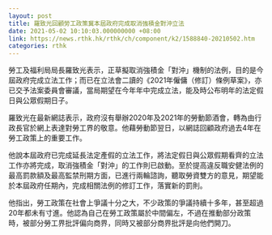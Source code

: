 ```yaml
---
layout: post
title: 羅致光回顧勞工政策冀本屆政府完成取消強積金對沖立法
date: 2021-05-02 10:10:03.000000000 +08:00
link: https://news.rthk.hk/rthk/ch/component/k2/1588840-20210502.htm
categories: rthk
---
```


勞工及福利局局長羅致光表示，正草擬取消強積金「對沖」機制的法例，目的是今屆政府完成立法工作；而已在立法會二讀的《2021年僱傭（修訂）條例草案》，亦已交予法案委員會審議，當局期望在今年年中完成立法，能及時公布明年的法定假日與公眾假期日子。

羅致光在最新網誌表示，政府沒有舉辦2020年及2021年的勞動節酒會，轉為由行政長官於網上表達對勞工界的敬意。他藉勞動節翌日，以網誌回顧政府過去4年在勞工政策上的重要工作。

他說本屆政府已完成延長法定產假的立法工作，將法定假日與公眾假期看齊的立法工作亦將完成，取消強積金「對沖」的工作則已啟動。至於提高違反職安健法例的最高罰款額及最高監禁刑期方面，已進行兩輪諮詢，聽取勞資雙方的意見，期望能於本屆政府任期內，完成相關法例的修訂工作，落實新的罰則。

他指出，勞工政策在社會上爭議十分之大，不少政策的爭議持續十多年，甚至超過20年都未有寸進。他認為自己在勞工政策屬於中間偏左，不過在推動部分政策時，被部分勞工界批評偏向商界，同時又被部分商界批評是向他們開刀。
